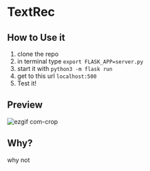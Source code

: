 # TextRec

## How to Use it
1. clone the repo 
2. in terminal type `export FLASK_APP=server.py`
3. start it with `python3 -m flask run`
4. get to this url `localhost:500`
5. Test it!
## Preview
![ezgif com-crop](https://user-images.githubusercontent.com/32599057/60686133-bb477a80-9eaf-11e9-8f88-42e720495668.gif)
## Why?
why not
